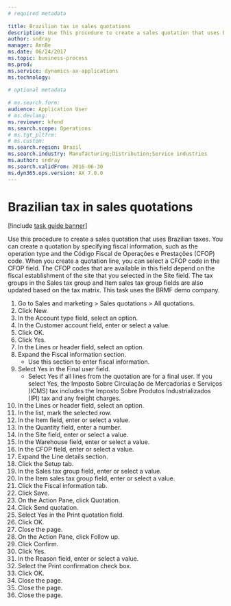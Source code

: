 ```yaml
--- 
# required metadata 
 
title: Brazilian tax in sales quotations
description: Use this procedure to create a sales quotation that uses Brazilian taxes. 
author: sndray
manager: AnnBe 
ms.date: 06/24/2017
ms.topic: business-process 
ms.prod:  
ms.service: dynamics-ax-applications 
ms.technology:  
 
# optional metadata 
 
# ms.search.form:   
audience: Application User 
# ms.devlang:  
ms.reviewer: kfend
ms.search.scope: Operations 
# ms.tgt_pltfrm:  
# ms.custom:  
ms.search.region: Brazil
ms.search.industry: Manufacturing;Distribution;Service industries
ms.author: sndray
ms.search.validFrom: 2016-06-30 
ms.dyn365.ops.version: AX 7.0.0 
---
```

# Brazilian tax in sales quotations

[!include [task guide banner](../../includes/task-guide-banner.md)]

Use this procedure to create a sales quotation that uses Brazilian taxes. You can create a quotation by specifying fiscal information, such as the operation type and the Código Fiscal de Operações e Prestações (CFOP) code. When you create a quotation line, you can select a CFOP code in the CFOP field. The CFOP codes that are available in this field depend on the fiscal establishment of the site that you selected in the Site field. The tax groups in the Sales tax group and Item sales tax group fields are also updated based on the tax matrix. This task uses the BRMF demo company.

1. Go to Sales and marketing > Sales quotations > All quotations.
2. Click New.
3. In the Account type field, select an option.
4. In the Customer account field, enter or select a value.
5. Click OK.
6. Click Yes.
7. In the Lines or header field, select an option.
8. Expand the Fiscal information section.
    * Use this section to enter fiscal information.  
9. Select Yes in the Final user field.
    * Select Yes if all lines from the quotation are for a final user.  If you select Yes, the Imposto Sobre Circulação de Mercadorias e Serviços (ICMS) tax includes the Imposto Sobre Produtos Industrializados (IPI) tax and any freight charges.  
10. In the Lines or header field, select an option.
11. In the list, mark the selected row.
12. In the Item field, enter or select a value.
13. In the Quantity field, enter a number.
14. In the Site field, enter or select a value.
15. In the Warehouse field, enter or select a value.
16. In the CFOP field, enter or select a value.
17. Expand the Line details section.
18. Click the Setup tab.
19. In the Sales tax group field, enter or select a value.
20. In the Item sales tax group field, enter or select a value.
21. Click the Fiscal information tab.
22. Click Save.
23. On the Action Pane, click Quotation.
24. Click Send quotation.
25. Select Yes in the Print quotation field.
26. Click OK.
27. Close the page.
28. On the Action Pane, click Follow up.
29. Click Confirm.
30. Click Yes.
31. In the Reason field, enter or select a value.
32. Select the Print confirmation check box.
33. Click OK.
34. Close the page.
35. Close the page.
36. Close the page.

